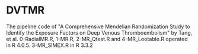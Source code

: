 # DVTMR
The pipeline code of "A Comprehensive Mendelian Randomization Study to Identify the Exposure Factors on Deep Venous Thromboembolism" by Tang, et al.
0-RadialMR.R, 1-MR.R, 2-MR_Qtest.R and 4-MR_Lootable.R operated in R 4.0.5. 3-MR_SIMEX.R in R 3.3.2
